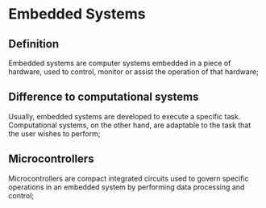 # Embedded Systems

## Definition

Embedded systems are computer systems embedded in a piece of hardware, used to control, monitor or assist the operation of that hardware;

## Difference to computational systems

Usually, embedded systems are developed to execute a specific task. Computational systems, on the other hand, are adaptable to the task that the user wishes to perform;

## Microcontrollers

Microcontrollers are compact integrated circuits used to govern specific operations in an embedded system by performing data processing and control;